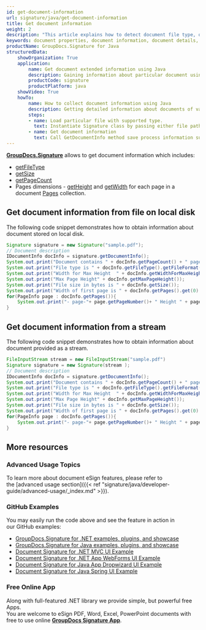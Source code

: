 ```yaml
---
id: get-document-information
url: signature/java/get-document-information
title: Get document information
weight: 2
description: "This article explains how to detect document file type, obtain document details,  retrieve list of existing form fields and added signatures, calculate pages count when processing document file with GroupDocs.Signature."
keywords: document properties, document information, document details, get document information
productName: GroupDocs.Signature for Java
structuredData:
    showOrganization: True
    application:    
        name: Get document extended information using Java    
        description: Gaining information about particular document using Java language and GroupDocs.Signature for Java APIs
        productCode: signature
        productPlatform: java 
    showVideo: True
    howTo:
        name: How to collect document information using Java 
        description: Getting detailed information about documents of various document types in Java
        steps:
        - name: Load particular file with supported type.
          text: Instantiate Signature class by passing either file path or stream. 
        - name: Get document information
          text: Call GetDocumentInfo method save process information such as page count or document format.
---
```

[**GroupDocs.Signature**](https://products.groupdocs.com/signature/java) allows to get document information which includes:

*   [getFileType](https://reference.groupdocs.com/signature/java/com.groupdocs.signature.domain.documentpreview/DocumentInfo#getFileType())
*   [getSize](https://reference.groupdocs.com/signature/java/com.groupdocs.signature.domain.documentpreview/DocumentInfo#getSize())
*   [getPageCount](https://reference.groupdocs.com/signature/java/com.groupdocs.signature.domain.documentpreview/DocumentInfo#getPageCount())
*   Pages dimensions - [getHeight](https://reference.groupdocs.com/signature/java/com.groupdocs.signature.domain/PageInfo#getHeight()) and [getWidth](https://reference.groupdocs.com/signature/java/com.groupdocs.signature.domain/PageInfo#getWidth()) for each page in a document [Pages](https://reference.groupdocs.com/signature/java/com.groupdocs.signature.domain.documentpreview/DocumentInfo#getPages()) collection.

## Get document information from file on local disk

The following code snippet demonstrates how to obtain information about document stored on local disk.

```java
Signature signature = new Signature("sample.pdf");
// Document description
IDocumentInfo docInfo = signature.getDocumentInfo();
System.out.print("Document contains " + docInfo.getPageCount() + " pages");
System.out.print("File type is " + docInfo.getFileType().getFileFormat());
System.out.print("Width for Max Height  " + docInfo.getWidthForMaxHeight());
System.out.print("Max Page Height" + docInfo.getMaxPageHeight());
System.out.print("File size in bytes is " + docInfo.getSize());
System.out.print("Width of first page is " + docInfo.getPages().get(0).getWidth());
for(PageInfo page : docInfo.getPages()){
    System.out.print("- page-"+ page.getPageNumber()+ " Height " + page.getHeight() + " Width " + page.getWidth());
}
```

## Get document information from a stream

The following code snippet demonstrates how to obtain information about document provided as a stream. 

```java
FileInputStream stream = new FileInputStream("sample.pdf")
Signature signature = new Signature(stream );
// Document description
IDocumentInfo docInfo = signature.getDocumentInfo();
System.out.print("Document contains " + docInfo.getPageCount() + " pages");
System.out.print("File type is " + docInfo.getFileType().getFileFormat());
System.out.print("Width for Max Height  " + docInfo.getWidthForMaxHeight());
System.out.print("Max Page Height" + docInfo.getMaxPageHeight());
System.out.print("File size in bytes is " + docInfo.getSize());
System.out.print("Width of first page is " + docInfo.getPages().get(0).getWidth());
for(PageInfo page : docInfo.getPages()){
    System.out.print("- page-"+ page.getPageNumber()+ " Height " + page.getHeight() + " Width " + page.getWidth());
}
```

## More resources
### Advanced Usage Topics
To learn more about document eSign features, please refer to the [advanced usage section]({{< ref "signature/java/developer-guide/advanced-usage/_index.md" >}}).

### GitHub Examples
You may easily run the code above and see the feature in action in our GitHub examples:
*   [GroupDocs.Signature for .NET examples, plugins, and showcase](https://github.com/groupdocs-signature/GroupDocs.Signature-for-.NET)    
*   [GroupDocs.Signature for Java examples, plugins, and showcase](https://github.com/groupdocs-signature/GroupDocs.Signature-for-Java)    
*   [Document Signature for .NET MVC UI Example](https://github.com/groupdocs-signature/GroupDocs.Signature-for-.NET-MVC)    
*   [Document Signature for .NET App WebForms UI Example](https://github.com/groupdocs-signature/GroupDocs.Signature-for-.NET-WebForms)    
*   [Document Signature for Java App Dropwizard UI Example](https://github.com/groupdocs-signature/GroupDocs.Signature-for-Java-Dropwizard)   
*   [Document Signature for Java Spring UI Example](https://github.com/groupdocs-signature/GroupDocs.Signature-for-Java-Spring)
    
### Free Online App
Along with full-featured .NET library we provide simple, but powerful free Apps.  
You are welcome to eSign PDF, Word, Excel, PowerPoint documents with free to use online **[GroupDocs Signature App](https://products.groupdocs.app/signature)**.

